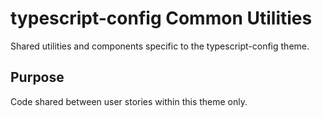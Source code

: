# typescript-config Common Utilities

Shared utilities and components specific to the typescript-config theme.

## Purpose
Code shared between user stories within this theme only.
